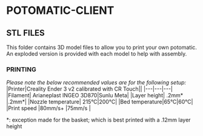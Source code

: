 # POTOMATIC-CLIENT

## STL FILES
This folder contains 3D model files to allow you to print your own potomatic.    
An exploded version is provided with each model to help with assembly. 

### PRINTING
*Please note the below recommended values are for the following setup:*  
|Printer|Creality Ender 3 v2 calibrated with CR Touch||
|---|---|---|
|Filament| Arianeplast INGEO 3D870|Sunlu Meta|
|Layer height| .2mm* |.2mm*|
|Nozzle temperature| 215°C|200°C|
|Bed temperature|65°C|60°C|
|Print speed |80mm/s+ |75mm/s |

*: exception made for the basket; which is best printed with a .12mm layer height

